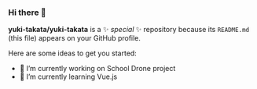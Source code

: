 ### Hi there 👋


**yuki-takata/yuki-takata** is a ✨ _special_ ✨ repository because its `README.md` (this file) appears on your GitHub profile.

Here are some ideas to get you started:

- 🔭 I’m currently working on School Drone project
- 🌱 I’m currently learning Vue.js
<!--- 👯 I’m looking to collaborate on ...
- 🤔 I’m looking for help with ...
- 📫 How to reach me: -->
